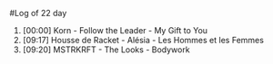 #Log of 22 day

1. [00:00] Korn - Follow the Leader - My Gift to You
1. [09:17] Housse de Racket - Alésia - Les Hommes et les Femmes
1. [09:20] MSTRKRFT - The Looks - Bodywork
